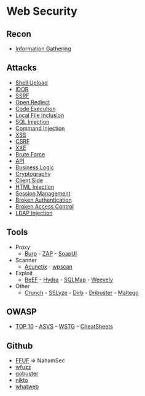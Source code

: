 # Web Security

## Recon
- [Information Gathering](Attacks/information-gathering.md)

## Attacks
- [Shell Upload](Attacks/shell-upload.md)
- [IDOR](Attacks/idor.md)
- [SSRF](Attacks/ssrf.md)
- [Open Rediect](Attacks/open-redirect.md)
- [Code Execution](Attacks/code-execution.md)
- [Local File Inclusion](Attacks/lfi.md)
- [SQL Injection](Attacks/sql-injection.md)
- [Command Injection](Attacks/command-injection.md)
- [XSS](Attacks/xss.md)
- [CSRF](Attacks/csrf.md)
- [XXE](Attacks/xxe.md)
- [Brute Force](Attacks/brute-force.md)
- [API](Attacks/api.md)
- [Business Logic](Attacks/business-logic.md)
- [Cryptography](Attacks/cryptography.md)
- [Client Side](Attacls/client-side.md)
- [HTML Injection](Attacks/html-injection.md)
- [Session Management](Attacks/session-management.md)
- [Broken Authentication](Attacks/broken-authentication.md)
- [Broken Access Control](Attacks/broken-access-control.md)
- [LDAP Injection](Attacks/ldap-injection.md)

## Tools
- Proxy
  - [Burp](/Tools/burp.md) - [ZAP](/Tools/zap.md) - [SoapUI](/Tools/soapui.md)
- Scanner
  - [Acunetix](/Tools/acunetix.md) - [wpscan](https://github.com/wpscanteam/wpscan)
- Exploit
  - [BeEF](/Tools/beef.md) - [Hydra](/Tools/hydra.md) - [SQLMap](/Tools/sqlmap.md) - [Weevely](/Tools/weevely.md)
- Other
  - [Crunch](/Tools/crunch.md) - [SSLyze](/Tools/sslyze.md) - [Dirb](/Tools/dirb.md) - [Dribuster](/Tools/dirbuster.md) - [Maltego](/Tools/maltego.md)

## OWASP
- [TOP 10](https://github.com/OWASP/Top10/tree/master/2021/docs) - [ASVS](https://github.com/OWASP/ASVS/tree/master/5.0/en) - [WSTG](https://github.com/OWASP/wstg/tree/master/document/4-Web_Application_Security_Testing) - [CheatSheets](https://github.com/OWASP/CheatSheetSeries/tree/master/cheatsheets)

## Github
- [FFUF](https://github.com/ffuf/ffuf) => NahamSec
- [wfuzz](https://github.com/xmendez/wfuzz)
- [gobuster](https://github.com/OJ/gobuster)
- [nikto](https://github.com/sullo/nikto)
- [whatweb](https://github.com/urbanadventurer/WhatWeb)
